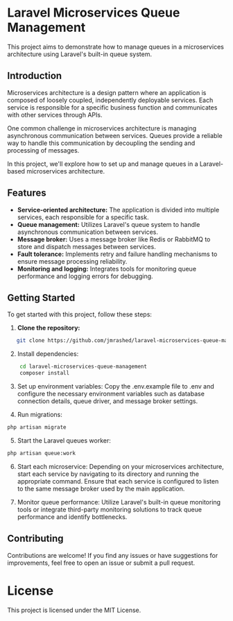 # Laravel Microservices Queue Management

This project aims to demonstrate how to manage queues in a microservices architecture using Laravel's built-in queue system.

## Introduction

Microservices architecture is a design pattern where an application is composed of loosely coupled, independently deployable services. Each service is responsible for a specific business function and communicates with other services through APIs.

One common challenge in microservices architecture is managing asynchronous communication between services. Queues provide a reliable way to handle this communication by decoupling the sending and processing of messages.

In this project, we'll explore how to set up and manage queues in a Laravel-based microservices architecture.

## Features

- **Service-oriented architecture:** The application is divided into multiple services, each responsible for a specific task.
- **Queue management:** Utilizes Laravel's queue system to handle asynchronous communication between services.
- **Message broker:** Uses a message broker like Redis or RabbitMQ to store and dispatch messages between services.
- **Fault tolerance:** Implements retry and failure handling mechanisms to ensure message processing reliability.
- **Monitoring and logging:** Integrates tools for monitoring queue performance and logging errors for debugging.

## Getting Started

To get started with this project, follow these steps:

1. **Clone the repository:**
```bash
   git clone https://github.com/jmrashed/laravel-microservices-queue-management.git
```
2. Install dependencies:

```bash
    cd laravel-microservices-queue-management
    composer install
```

3. Set up environment variables:
Copy the .env.example file to .env and configure the necessary environment variables such as database connection details, queue driver, and message broker settings.

4. Run migrations:
```bash
php artisan migrate
```
5. Start the Laravel queues worker:
```bash
php artisan queue:work
```

6. Start each microservice:
Depending on your microservices architecture, start each service by navigating to its directory and running the appropriate command. Ensure that each service is configured to listen to the same message broker used by the main application.

7. Monitor queue performance:
Utilize Laravel's built-in queue monitoring tools or integrate third-party monitoring solutions to track queue performance and identify bottlenecks.


## Contributing
Contributions are welcome! If you find any issues or have suggestions for improvements, feel free to open an issue or submit a pull request.

# License
This project is licensed under the MIT License.

